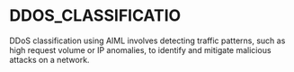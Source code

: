 # DDOS_CLASSIFICATIO
 DDoS classification using AIML involves detecting traffic patterns, such as high request volume or IP anomalies, to identify and mitigate malicious attacks on a network.
